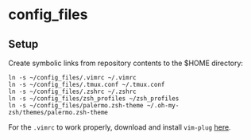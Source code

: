 # config\_files

## Setup

Create symbolic links from repository contents to the $HOME directory:

```
ln -s ~/config_files/.vimrc ~/.vimrc
ln -s ~/config_files/.tmux.conf ~/.tmux.conf
ln -s ~/config_files/.zshrc ~/.zshrc
ln -s ~/config_files/zsh_profiles ~/zsh_profiles
ln -s ~/config_files/palermo.zsh-theme ~/.oh-my-zsh/themes/palermo.zsh-theme
```

For the `.vimrc` to work properly, download and install `vim-plug` [here](https://github.com/junegunn/vim-plug).


